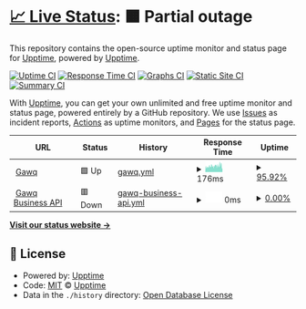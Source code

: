 # [📈 Live Status](https://upptime.github.io/upptime): <!--live status--> **🟧 Partial outage**

This repository contains the open-source uptime monitor and status page for [Upptime](https://upptime.js.org), powered by [Upptime](https://github.com/upptime/upptime).

[![Uptime CI](https://github.com/caballeto/status-page-template/workflows/Uptime%20CI/badge.svg)](https://github.com/caballeto/status-page-template/actions?query=workflow%3A%22Uptime+CI%22)
[![Response Time CI](https://github.com/caballeto/status-page-template/workflows/Response%20Time%20CI/badge.svg)](https://github.com/caballeto/status-page-template/actions?query=workflow%3A%22Response+Time+CI%22)
[![Graphs CI](https://github.com/caballeto/status-page-template/workflows/Graphs%20CI/badge.svg)](https://github.com/caballeto/status-page-template/actions?query=workflow%3A%22Graphs+CI%22)
[![Static Site CI](https://github.com/caballeto/status-page-template/workflows/Static%20Site%20CI/badge.svg)](https://github.com/caballeto/status-page-template/actions?query=workflow%3A%22Static+Site+CI%22)
[![Summary CI](https://github.com/caballeto/status-page-template/workflows/Summary%20CI/badge.svg)](https://github.com/caballeto/status-page-template/actions?query=workflow%3A%22Summary+CI%22)

With [Upptime](https://upptime.js.org), you can get your own unlimited and free uptime monitor and status page, powered entirely by a GitHub repository. We use [Issues](https://github.com/upptime/upptime/issues) as incident reports, [Actions](https://github.com/caballeto/status-page-template/actions) as uptime monitors, and [Pages](https://upptime.github.io/upptime) for the status page.

<!--start: status pages-->
<!-- This summary is generated by Upptime (https://github.com/upptime/upptime) -->
<!-- Do not edit this manually, your changes will be overwritten -->
<!-- prettier-ignore -->
| URL | Status | History | Response Time | Uptime |
| --- | ------ | ------- | ------------- | ------ |
| <img alt="" src="https://www.gawq.com/assets/img/favicon.png" height="13"> [Gawq](https://www.gawq.com) | 🟩 Up | [gawq.yml](https://github.com/caballeto/status-page-template/commits/HEAD/history/gawq.yml) | <details><summary><img alt="Response time graph" src="./graphs/gawq/response-time-week.png" height="20"> 176ms</summary><br><a href="https://caballeto.github.io/status-page-template/history/gawq"><img alt="Response time 559" src="https://img.shields.io/endpoint?url=https%3A%2F%2Fraw.githubusercontent.com%2Fcaballeto%2Fstatus-page-template%2FHEAD%2Fapi%2Fgawq%2Fresponse-time.json"></a><br><a href="https://caballeto.github.io/status-page-template/history/gawq"><img alt="24-hour response time 175" src="https://img.shields.io/endpoint?url=https%3A%2F%2Fraw.githubusercontent.com%2Fcaballeto%2Fstatus-page-template%2FHEAD%2Fapi%2Fgawq%2Fresponse-time-day.json"></a><br><a href="https://caballeto.github.io/status-page-template/history/gawq"><img alt="7-day response time 176" src="https://img.shields.io/endpoint?url=https%3A%2F%2Fraw.githubusercontent.com%2Fcaballeto%2Fstatus-page-template%2FHEAD%2Fapi%2Fgawq%2Fresponse-time-week.json"></a><br><a href="https://caballeto.github.io/status-page-template/history/gawq"><img alt="30-day response time 325" src="https://img.shields.io/endpoint?url=https%3A%2F%2Fraw.githubusercontent.com%2Fcaballeto%2Fstatus-page-template%2FHEAD%2Fapi%2Fgawq%2Fresponse-time-month.json"></a><br><a href="https://caballeto.github.io/status-page-template/history/gawq"><img alt="1-year response time 559" src="https://img.shields.io/endpoint?url=https%3A%2F%2Fraw.githubusercontent.com%2Fcaballeto%2Fstatus-page-template%2FHEAD%2Fapi%2Fgawq%2Fresponse-time-year.json"></a></details> | <details><summary><a href="https://caballeto.github.io/status-page-template/history/gawq">95.92%</a></summary><a href="https://caballeto.github.io/status-page-template/history/gawq"><img alt="All-time uptime 99.85%" src="https://img.shields.io/endpoint?url=https%3A%2F%2Fraw.githubusercontent.com%2Fcaballeto%2Fstatus-page-template%2FHEAD%2Fapi%2Fgawq%2Fuptime.json"></a><br><a href="https://caballeto.github.io/status-page-template/history/gawq"><img alt="24-hour uptime 97.83%" src="https://img.shields.io/endpoint?url=https%3A%2F%2Fraw.githubusercontent.com%2Fcaballeto%2Fstatus-page-template%2FHEAD%2Fapi%2Fgawq%2Fuptime-day.json"></a><br><a href="https://caballeto.github.io/status-page-template/history/gawq"><img alt="7-day uptime 95.92%" src="https://img.shields.io/endpoint?url=https%3A%2F%2Fraw.githubusercontent.com%2Fcaballeto%2Fstatus-page-template%2FHEAD%2Fapi%2Fgawq%2Fuptime-week.json"></a><br><a href="https://caballeto.github.io/status-page-template/history/gawq"><img alt="30-day uptime 96.51%" src="https://img.shields.io/endpoint?url=https%3A%2F%2Fraw.githubusercontent.com%2Fcaballeto%2Fstatus-page-template%2FHEAD%2Fapi%2Fgawq%2Fuptime-month.json"></a><br><a href="https://caballeto.github.io/status-page-template/history/gawq"><img alt="1-year uptime 99.45%" src="https://img.shields.io/endpoint?url=https%3A%2F%2Fraw.githubusercontent.com%2Fcaballeto%2Fstatus-page-template%2FHEAD%2Fapi%2Fgawq%2Fuptime-year.json"></a></details>
| <img alt="" src="https://www.gawq.com/assets/img/favicon.png" height="13"> [Gawq Business API](https://api.gawq.com) | 🟥 Down | [gawq-business-api.yml](https://github.com/caballeto/status-page-template/commits/HEAD/history/gawq-business-api.yml) | <details><summary><img alt="Response time graph" src="./graphs/gawq-business-api/response-time-week.png" height="20"> 0ms</summary><br><a href="https://caballeto.github.io/status-page-template/history/gawq-business-api"><img alt="Response time 0" src="https://img.shields.io/endpoint?url=https%3A%2F%2Fraw.githubusercontent.com%2Fcaballeto%2Fstatus-page-template%2FHEAD%2Fapi%2Fgawq-business-api%2Fresponse-time.json"></a><br><a href="https://caballeto.github.io/status-page-template/history/gawq-business-api"><img alt="24-hour response time 0" src="https://img.shields.io/endpoint?url=https%3A%2F%2Fraw.githubusercontent.com%2Fcaballeto%2Fstatus-page-template%2FHEAD%2Fapi%2Fgawq-business-api%2Fresponse-time-day.json"></a><br><a href="https://caballeto.github.io/status-page-template/history/gawq-business-api"><img alt="7-day response time 0" src="https://img.shields.io/endpoint?url=https%3A%2F%2Fraw.githubusercontent.com%2Fcaballeto%2Fstatus-page-template%2FHEAD%2Fapi%2Fgawq-business-api%2Fresponse-time-week.json"></a><br><a href="https://caballeto.github.io/status-page-template/history/gawq-business-api"><img alt="30-day response time 0" src="https://img.shields.io/endpoint?url=https%3A%2F%2Fraw.githubusercontent.com%2Fcaballeto%2Fstatus-page-template%2FHEAD%2Fapi%2Fgawq-business-api%2Fresponse-time-month.json"></a><br><a href="https://caballeto.github.io/status-page-template/history/gawq-business-api"><img alt="1-year response time 0" src="https://img.shields.io/endpoint?url=https%3A%2F%2Fraw.githubusercontent.com%2Fcaballeto%2Fstatus-page-template%2FHEAD%2Fapi%2Fgawq-business-api%2Fresponse-time-year.json"></a></details> | <details><summary><a href="https://caballeto.github.io/status-page-template/history/gawq-business-api">0.00%</a></summary><a href="https://caballeto.github.io/status-page-template/history/gawq-business-api"><img alt="All-time uptime 0.00%" src="https://img.shields.io/endpoint?url=https%3A%2F%2Fraw.githubusercontent.com%2Fcaballeto%2Fstatus-page-template%2FHEAD%2Fapi%2Fgawq-business-api%2Fuptime.json"></a><br><a href="https://caballeto.github.io/status-page-template/history/gawq-business-api"><img alt="24-hour uptime 0.00%" src="https://img.shields.io/endpoint?url=https%3A%2F%2Fraw.githubusercontent.com%2Fcaballeto%2Fstatus-page-template%2FHEAD%2Fapi%2Fgawq-business-api%2Fuptime-day.json"></a><br><a href="https://caballeto.github.io/status-page-template/history/gawq-business-api"><img alt="7-day uptime 0.00%" src="https://img.shields.io/endpoint?url=https%3A%2F%2Fraw.githubusercontent.com%2Fcaballeto%2Fstatus-page-template%2FHEAD%2Fapi%2Fgawq-business-api%2Fuptime-week.json"></a><br><a href="https://caballeto.github.io/status-page-template/history/gawq-business-api"><img alt="30-day uptime 7.96%" src="https://img.shields.io/endpoint?url=https%3A%2F%2Fraw.githubusercontent.com%2Fcaballeto%2Fstatus-page-template%2FHEAD%2Fapi%2Fgawq-business-api%2Fuptime-month.json"></a><br><a href="https://caballeto.github.io/status-page-template/history/gawq-business-api"><img alt="1-year uptime 0.00%" src="https://img.shields.io/endpoint?url=https%3A%2F%2Fraw.githubusercontent.com%2Fcaballeto%2Fstatus-page-template%2FHEAD%2Fapi%2Fgawq-business-api%2Fuptime-year.json"></a></details>

<!--end: status pages-->

[**Visit our status website →**](https://upptime.github.io/upptime)

## 📄 License

- Powered by: [Upptime](https://github.com/upptime/upptime)
- Code: [MIT](./LICENSE) © [Upptime](https://upptime.js.org)
- Data in the `./history` directory: [Open Database License](https://opendatacommons.org/licenses/odbl/1-0/)
